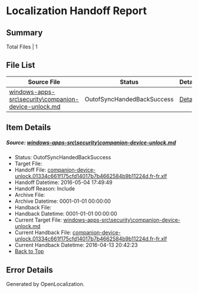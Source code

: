 # <a name='report-top'></a> Localization Handoff Report

## Summary
 Total Files | 1

## File List
 Source File | Status | Details 
 ----------- | ------ | ------- 
 [windows-apps-src\security\companion-device-unlock.md](https://github.com/Microsoft/windows-apps/blob/08f7ccb0dc81d335cea524a56a88e7fd05e36e99/windows-apps-src/security/companion-device-unlock.md) | OutofSyncHandedBackSuccess | [Details](#8b14f1f92837d560924ebd1540a56c67ad9d33b53561)

## Item Details
##### <a name='8b14f1f92837d560924ebd1540a56c67ad9d33b53561'></a> Source: [windows-apps-src\security\companion-device-unlock.md](https://github.com/Microsoft/windows-apps/blob/08f7ccb0dc81d335cea524a56a88e7fd05e36e99/windows-apps-src/security/companion-device-unlock.md)
* Status: OutofSyncHandedBackSuccess
* Target File: 
* Handoff File: [companion-device-unlock.01334c661f175cfd14017b7b4662584b9b11224d.fr-fr.xlf](https://github.com/Microsoft/WDG.handoff/blob/63f726f1be18a09376c1235a616fc57062d9bb87/ol-handoff/Microsoft/windows-apps.fr-fr/master/companion-device-unlock.01334c661f175cfd14017b7b4662584b9b11224d.fr-fr.xlf)
* Handoff Datetime: 2016-05-04 17:49:49
* Handoff Reason: Include
* Archive File: 
* Archive Datetime: 0001-01-01 00:00:00
* Handback File: 
* Handback Datetime: 0001-01-01 00:00:00
* Current Target File: [windows-apps-src\security\companion-device-unlock.md](https://github.com/Microsoft/windows-apps.fr-fr/blob/57eb92992149293ebcb4e7c2e5aef2b1ec3d3f78/windows-apps-src/security/companion-device-unlock.md)
* Current Handback File: [companion-device-unlock.01334c661f175cfd14017b7b4662584b9b11224d.fr-fr.xlf](https://github.com/Microsoft/WDG.handback/blob/e7f140b0bc415d1f2c55d2a4ceec5f69a9b94387/ol-handback/Microsoft/windows-apps.fr-fr/master/companion-device-unlock.01334c661f175cfd14017b7b4662584b9b11224d.fr-fr.xlf)
* Current Handback Datetime: 2016-04-13 20:42:23
* [Back to Top](#report-top)


## Error Details

Generated by OpenLocalization.
